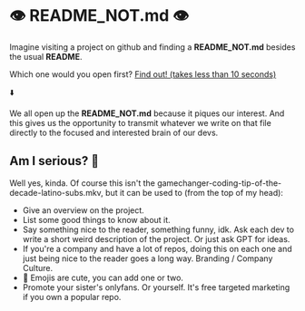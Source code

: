 # 👁️ README_NOT.md 👁️
Imagine visiting a project on github and finding a **README_NOT.md** besides the usual **README**. 

Which one would you open first? [Find out! (takes less than 10 seconds)](https://github.com/gilperopiola/grpc-gateway-impl)

⬇️

We all open up the **README_NOT.md** because it piques our interest. And this gives us the opportunity to transmit whatever we write on that file directly to the focused and interested brain of our devs.

## Am I serious? 🧐

Well yes, kinda. Of course this isn't the gamechanger-coding-tip-of-the-decade-latino-subs.mkv, but it can be used to (from the top of my head):

- Give an overview on the project.
- List some good things to know about it.
- Say something nice to the reader, something funny, idk. Ask each dev to write a short weird description of the project. Or just ask GPT for ideas.
- If you're a company and have a lot of repos, doing this on each one and just being nice to the reader goes a long way. Branding / Company Culture.
- 🦔 Emojis are cute, you can add one or two.
- Promote your sister's onlyfans. Or yourself. It's free targeted marketing if you own a popular repo.

